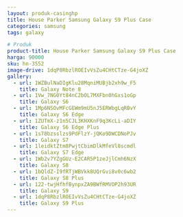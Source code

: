 ```yaml
---
layout: produk-casinghp
title: House Parker Samsung Galaxy S9 Plus Case
categories: samsung
tags: galaxy

# Produk
product-title: House Parker Samsung Galaxy S9 Plus Case
harga: 90000
sku: hn-3552
image-drive: 1dqP8RbzlROEIvVsZu4CHtCTze-G4joXZ
gallery:
  - url: 1WZBulNaDIgKlu28MqniMUBjb2xh9w_F5
    title: Galaxy Note 8
  - url: 1Vw_7NG0Yt84nC2bOL7MXFbn0hGxs1oGp
    title: Galaxy S6
  - url: 1Mp6NSOvMFcGEWm9mU5nJ5ERWbgLqRBvY
    title: Galaxy S6 Edge
  - url: 1ZUTmX-z1n5CJL3KHXKnF9q3KcLi-aDIY
    title: Galaxy S6 Edge Plus
  - url: 1s78bzsslzs9PdFlzY-jQKo9DWCDNoPJv
    title: Galaxy S7
  - url: 1leidktZtm8PwjtCbimDlkMfeVl8scmdl
    title: Galaxy S7 Edge
  - url: 1Wb2v7YZgGUz-E2CAR5P1zeJjlCmh6NzX
    title: Galaxy S8
  - url: 1bQldZ-I9fRTjWBVkk8UQrGvi8v0c6wb2
    title: Galaxy S8 Plus
  - url: 122-twjHfhfBynpxZA9BWfRMVOP2h93UR
    title: Galaxy S9
  - url: 1dqP8RbzlROEIvVsZu4CHtCTze-G4joXZ
    title: Galaxy S9 Plus
---
```

